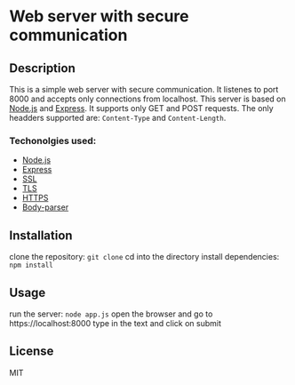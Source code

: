 # Web server with secure communication

## Description

This is a simple web server with secure communication.
It listenes to port 8000 and accepts only connections from localhost.
This server is based on [Node.js](https://nodejs.org/en/) and [Express](https://expressjs.com/).
It supports only GET and POST requests. The only headders supported are: `Content-Type` and `Content-Length`.

### Techonolgies used:

- [Node.js](https://nodejs.org/en/)
- [Express](https://expressjs.com/)
- [SSL](https://en.wikipedia.org/wiki/Transport_Layer_Security)
- [TLS](https://en.wikipedia.org/wiki/Transport_Layer_Security)
- [HTTPS](https://en.wikipedia.org/wiki/Hypertext_Transfer_Protocol_Secure)
- [Body-parser](https://www.npmjs.com/package/body-parser)

## Installation

clone the repository: `git clone`
cd into the directory
install dependencies: `npm install`

## Usage

run the server: `node app.js`
open the browser and go to https://localhost:8000
type in the text and click on submit

## License

MIT
